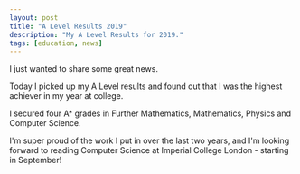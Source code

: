 ```yaml
---
layout: post
title: "A Level Results 2019"
description: "My A Level Results for 2019."
tags: [education, news]
---
```


I just wanted to share some great news.

Today I picked up my A Level results and found out that I was the highest achiever in my year at college.

I secured four A* grades in Further Mathematics, Mathematics, Physics and Computer Science.

I'm super proud of the work I put in over the last two years, and I'm looking forward to reading Computer Science at Imperial College London - starting in September!